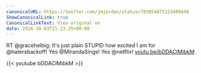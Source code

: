 ```yaml
---
canonicalURL: https://twitter.com/jmjordan/status/783054875223400448
ShowCanonicalLink: true
CanonicalLinkText: View original on
date: 2016-10-03T21:23:25+00:00
---
```

RT @gracehelbig: It's just plain STUPID how excited I am for @hatersbackoff! Yes @MirandaSings! Yes @netflix! [youtu.be/bDDAClMibkM](https://youtu.be/bDDAClMibkM)

{{< youtube bDDAClMibkM >}}